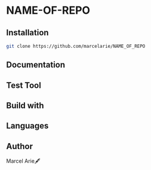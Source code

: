 # NAME-OF-REPO

## Installation
```bash
git clone https://github.com/marcelarie/NAME_OF_REPO
```
## Documentation 

## Test Tool

## Build with

## Languages

## Author
Marcel Arie🖋
